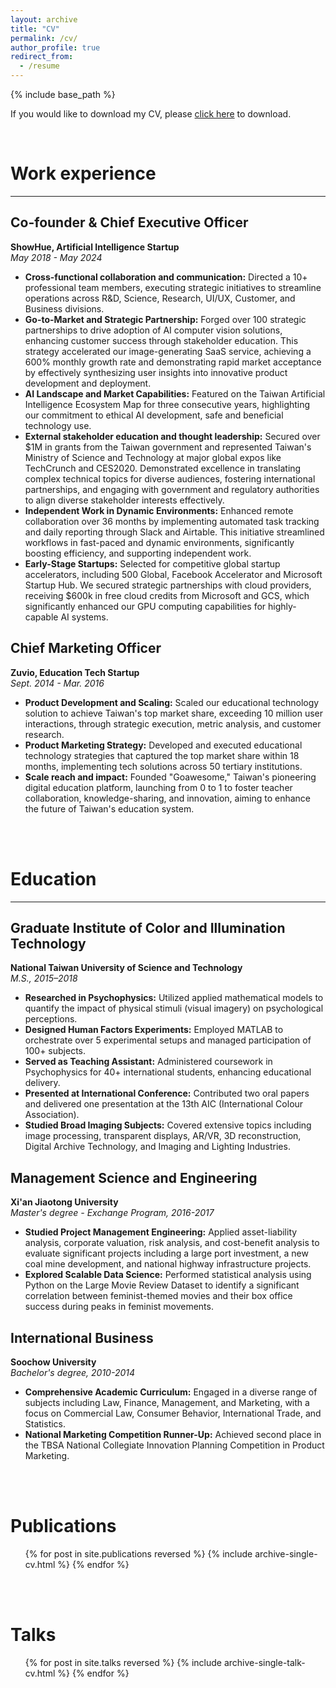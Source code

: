 ```yaml
---
layout: archive
title: "CV"
permalink: /cv/
author_profile: true
redirect_from:
  - /resume
---
```


{% include base_path %}

If you would like to download my CV, please <a href="https://drive.google.com/file/d/1FT9Cj2MXRyqo066pz2T0luhp1vh9LBSD/view?usp=drive_link" target="_blank">click here</a> to download.



<br>

# Work experience
<!-- =============== -->
<hr>

## Co-founder & Chief Executive Officer
**ShowHue, Artificial Intelligence Startup**  
*May 2018 - May 2024*

- **Cross-functional collaboration and communication:** Directed a 10+ professional team members, executing strategic initiatives to streamline operations across R&D, Science, Research, UI/UX, Customer, and Business divisions.
- **Go-to-Market and Strategic Partnership:** Forged over 100 strategic partnerships to drive adoption of AI computer vision solutions, enhancing customer success through stakeholder education. This strategy accelerated our image-generating SaaS service, achieving a 600% monthly growth rate and demonstrating rapid market acceptance by effectively synthesizing user insights into innovative product development and deployment.
- **AI Landscape and Market Capabilities:** Featured on the Taiwan Artificial Intelligence Ecosystem Map for three consecutive years, highlighting our commitment to ethical AI development, safe and beneficial technology use.
- **External stakeholder education and thought leadership:** Secured over $1M in grants from the Taiwan government and represented Taiwan's Ministry of Science and Technology at major global expos like TechCrunch and CES2020. Demonstrated excellence in translating complex technical topics for diverse audiences, fostering international partnerships, and engaging with government and regulatory authorities to align diverse stakeholder interests effectively.
- **Independent Work in Dynamic Environments:** Enhanced remote collaboration over 36 months by implementing automated task tracking and daily reporting through Slack and Airtable. This initiative streamlined workflows in fast-paced and dynamic environments, significantly boosting efficiency, and supporting independent work.
- **Early-Stage Startups:** Selected for competitive global startup accelerators, including 500 Global, Facebook Accelerator and Microsoft Startup Hub. We secured strategic partnerships with cloud providers, receiving $600k in free cloud credits from Microsoft and GCS, which significantly enhanced our GPU computing capabilities for highly-capable AI systems.

## Chief Marketing Officer
**Zuvio, Education Tech Startup**  
*Sept. 2014 - Mar. 2016*

- **Product Development and Scaling:** Scaled our educational technology solution to achieve Taiwan's top market share, exceeding 10 million user interactions, through strategic execution, metric analysis, and customer research.
- **Product Marketing Strategy:** Developed and executed educational technology strategies that captured the top market share within 18 months, implementing tech solutions across 50 tertiary institutions.
- **Scale reach and impact:** Founded "Goawesome," Taiwan's pioneering digital education platform, launching from 0 to 1 to foster teacher collaboration, knowledge-sharing, and innovation, aiming to enhance the future of Taiwan's education system.

<br><br>

# Education
<!-- =============== -->
<hr>

## Graduate Institute of Color and Illumination Technology
**National Taiwan University of Science and Technology**  
*M.S., 2015–2018*

- **Researched in Psychophysics:** Utilized applied mathematical models to quantify the impact of physical stimuli (visual imagery) on psychological perceptions.
- **Designed Human Factors Experiments:** Employed MATLAB to orchestrate over 5 experimental setups and managed participation of 100+ subjects.
- **Served as Teaching Assistant:** Administered coursework in Psychophysics for 40+ international students, enhancing educational delivery.
- **Presented at International Conference:** Contributed two oral papers and delivered one presentation at the 13th AIC (International Colour Association).
- **Studied Broad Imaging Subjects:** Covered extensive topics including image processing, transparent displays, AR/VR, 3D reconstruction, Digital Archive Technology, and Imaging and Lighting Industries.

## Management Science and Engineering
**Xi'an Jiaotong University**  
*Master's degree - Exchange Program, 2016-2017*

- **Studied Project Management Engineering:** Applied asset-liability analysis, corporate valuation, risk analysis, and cost-benefit analysis to evaluate significant projects including a large port investment, a new coal mine development, and national highway infrastructure projects.
- **Explored Scalable Data Science:** Performed statistical analysis using Python on the Large Movie Review Dataset to identify a significant correlation between feminist-themed movies and their box office success during peaks in feminist movements.

## International Business
**Soochow University**  
*Bachelor's degree, 2010-2014*

- **Comprehensive Academic Curriculum:** Engaged in a diverse range of subjects including Law, Finance, Management, and Marketing, with a focus on Commercial Law, Consumer Behavior, International Trade, and Statistics.
- **National Marketing Competition Runner-Up:** Achieved second place in the TBSA National Collegiate Innovation Planning Competition in Product Marketing.

<br><br>

<!-- Skills
======
* Skill 1
* Skill 2
  * Sub-skill 2.1
  * Sub-skill 2.2
  * Sub-skill 2.3
* Skill 3 -->

Publications
======
  <ul>{% for post in site.publications reversed %}
    {% include archive-single-cv.html %}
  {% endfor %}</ul>

<br><br>

Talks
======
  <ul>{% for post in site.talks reversed %}
    {% include archive-single-talk-cv.html  %}
  {% endfor %}</ul>
  
<!-- Teaching
======
  <ul>{% for post in site.teaching reversed %}
    {% include archive-single-cv.html %}
  {% endfor %}</ul> -->
  
<!-- Service and leadership
======
* Currently signed in to 43 different slack teams -->
